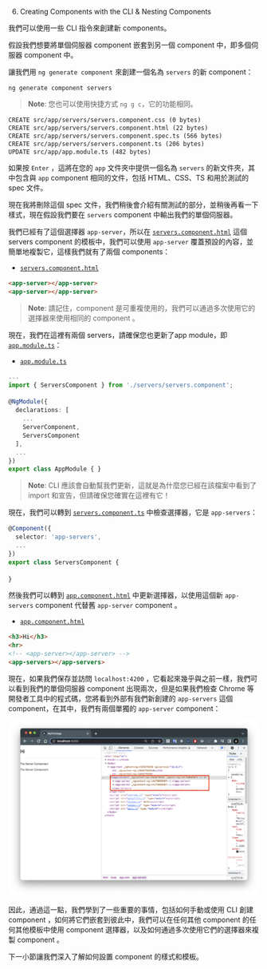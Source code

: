 06. Creating Components with the CLI & Nesting Components

我們可以使用一些 CLI 指令來創建新 components。

假設我們想要將單個伺服器 component 嵌套到另一個 component 中，即多個伺服器 component 中。

讓我們用 `ng generate component` 來創建一個名為 `servers` 的新 component：

```shell
ng generate component servers
```

> **Note**: 您也可以使用快捷方式 `ng g c`，它的功能相同。

```
CREATE src/app/servers/servers.component.css (0 bytes)
CREATE src/app/servers/servers.component.html (22 bytes)
CREATE src/app/servers/servers.component.spec.ts (566 bytes)
CREATE src/app/servers/servers.component.ts (206 bytes)
UPDATE src/app/app.module.ts (482 bytes)
```

如果按 `Enter` ，這將在您的 `app` 文件夾中提供一個名為 `servers` 的新文件夾，其中包含與 `app` component 相同的文件，包括 HTML、CSS、TS 和用於測試的 spec 文件。

現在我將刪除這個 spec 文件，我們稍後會介紹有關測試的部分，並稍後再看一下樣式，現在假設我們要在 `servers` component 中輸出我們的單個伺服器。

我們已經有了這個選擇器 `app-server`，所以在 [`servers.component.html`](../../my-first-app/src/app/servers/servers.component.html) 這個 servers component 的模板中，我們可以使用 `app-server` 覆蓋預設的內容，並簡單地複製它，這樣我們就有了兩個 components：

- [`servers.component.html`](../../my-first-app/src/app/servers/servers.component.html)

```html
<app-server></app-server>
<app-server></app-server>
```

> **Note**: 請記住，component 是可重複使用的，我們可以通過多次使用它的選擇器來使用相同的 component 。

現在，我們在這裡有兩個 servers，請確保您也更新了app module，即 [`app.module.ts`](../../my-first-app/src/app/app.module.ts)：

- [`app.module.ts`](../../my-first-app/src/app/app.module.ts)

```ts
...
import { ServersComponent } from './servers/servers.component';

@NgModule({
  declarations: [
    ...
    ServerComponent,
    ServersComponent
  ],
  ...
})
export class AppModule { }
```

> **Note**: CLI 應該會自動幫我們更新，這就是為什麼您已經在該檔案中看到了 import 和宣告，但請確保您確實在這裡有它！

現在，我們可以轉到 [`servers.component.ts`](../../my-first-app/src/app/servers/servers.component.ts) 中檢查選擇器，它是 `app-servers`：

```ts
@Component({
  selector: 'app-servers',
  ...
})
export class ServersComponent {

}
```

然後我們可以轉到 [`app.component.html`](../../my-first-app/src/app/app.component.html) 中更新選擇器，以使用這個新 `app-servers` component 代替舊 `app-server` component 。

- [`app.component.html`](../../my-first-app/src/app/app.component.html)

```html
<h3>Hi</h3>
<hr>
<!-- <app-server></app-server> -->
<app-servers></app-servers>
```

現在，如果我們保存並訪問 `localhost:4200` ，它看起來幾乎與之前一樣，我們可以看到我們的單個伺服器 component 出現兩次，但是如果我們檢查 Chrome 等開發者工具中的程式碼，您將看到外部有我們新創建的 `app-servers` 這個 component，在其中，我們有兩個單獨的 `app-server` component：

![06-1](./images/06-1.png)

因此，通過這一點，我們學到了一些重要的事情，包括如何手動或使用 CLI 創建 component ，如何將它們嵌套到彼此中，我們可以在任何其他 component 的任何其他模板中使用 component 選擇器，以及如何通過多次使用它們的選擇器來複製 component 。

下一小節讓我們深入了解如何設置 component 的樣式和模板。
